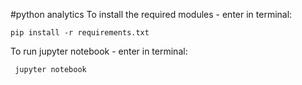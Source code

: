 #python analytics
To install the required modules - enter in terminal:
```
pip install -r requirements.txt
```
To run jupyter notebook - enter in terminal:
```commandline
 jupyter notebook
```
